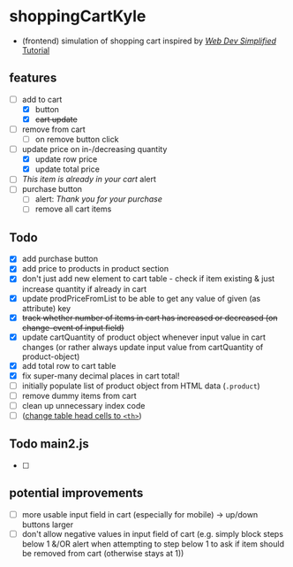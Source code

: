 # shoppingCartKyle
- (frontend) simulation of shopping cart inspired by [*Web Dev Simplified* Tutorial](https://youtu.be/YeFzkC2awTM?list=PLZlA0Gpn_vH9xx-RRVNG187ETT2ekWFsq)

## features
- [ ] add to cart
  - [x] button
  - [x] ~~cart update~~
- [ ] remove from cart
  - [ ] on remove button click
- [ ] update price on in-/decreasing quantity
  - [x] update row price
  - [x] update total price
- [ ] *This item is already in your cart* alert
- [ ] purchase button
  - [ ] alert: *Thank you for your purchase*
  - [ ] remove all cart items

## Todo
- [x] add purchase button
- [x] add price to products in product section
- [x] don't just add new element to cart table - check if item existing & just increase quantity if already in cart
- [x] update prodPriceFromList to be able to get any value of given (as attribute) key
- [x] ~~track whether number of items in cart has increased or decreased (on change-event of input field)~~
- [x] update cartQuantity of product object whenever input value in cart changes (or rather always update input value from cartQuantity of product-object)
- [x] add total row to cart table
- [x] fix super-many decimal places in cart total!
- [ ] initially populate list of product object from HTML data (`.product`)
- [ ] remove dummy items from cart
- [ ] clean up unnecessary index code
- [ ] ([change table head cells to `<th>`](https://developer.mozilla.org/en-US/docs/Learn/HTML/Tables/Basics#adding_headers_with_th_elements))

## Todo main2.js
- [ ] 

## potential improvements
- [ ] more usable input field in cart (especially for mobile) -> up/down buttons larger
- [ ] don't allow negative values in input field of cart (e.g. simply block steps below 1 &/OR alert when attempting to step below 1 to ask if item should be removed from cart (otherwise stays at 1))
